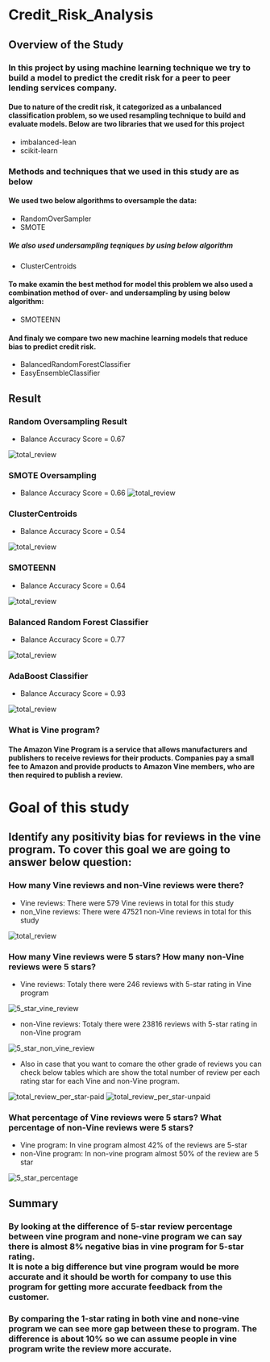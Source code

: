 # Credit_Risk_Analysis
## Overview of the Study

### In this project by using machine learning technique we try to build a model to predict the credit risk for a peer to peer lending services company.
#### Due to nature of the credit risk, it categorized as a unbalanced classification problem, so we used resampling technique to build and evaluate models. Below are two libraries that we used for this project
- imbalanced-lean
- scikit-learn

### Methods and techniques that we used in this study are as below
#### We used two below algorithms to oversample the data:
- RandomOverSampler
- SMOTE
##### We also used undersampling teqniques by using below algorithm
- ClusterCentroids
#### To make examin the best method for model this problem we also used a combination method of over- and undersampling by using below algorithm:
- SMOTEENN
#### And finaly we compare two new machine learning models that reduce bias to predict credit risk.
- BalancedRandomForestClassifier
- EasyEnsembleClassifier

## Result
### Random Oversampling Result
- Balance Accuracy Score = 0.67

![total_review](https://github.com/reza-ya57/Credit_Risk_Analysis/blob/main/Images/RandomOverSampling.png)

### SMOTE Oversampling
- Balance Accuracy Score = 0.66
![total_review](https://github.com/reza-ya57/Credit_Risk_Analysis/blob/main/Images/SMOT.png)

### ClusterCentroids
- Balance Accuracy Score = 0.54

![total_review](https://github.com/reza-ya57/Credit_Risk_Analysis/blob/main/Images/Undersampling.png)

### SMOTEENN
- Balance Accuracy Score = 0.64

![total_review](https://github.com/reza-ya57/Credit_Risk_Analysis/blob/main/Images/SMOTEENN.png)

### Balanced Random Forest Classifier
- Balance Accuracy Score = 0.77

![total_review](https://github.com/reza-ya57/Credit_Risk_Analysis/blob/main/Images/BRF.png)

### AdaBoost Classifier
- Balance Accuracy Score = 0.93

![total_review](https://github.com/reza-ya57/Credit_Risk_Analysis/blob/main/Images/AdaBoost.png)


### What is Vine program?
#### The Amazon Vine Program is a service that allows manufacturers and publishers to receive reviews for their products. Companies pay a small fee to Amazon and provide products to Amazon Vine members, who are then required to publish a review.
# Goal of this study
## Identify any positivity bias for reviews in the vine program. To cover this goal we are going to answer below question:
### How many Vine reviews and non-Vine reviews were there?
- Vine reviews: There were 579 Vine reviews in total for this study
- non_Vine reviews: There were 47521 non-Vine reviews in total for this study

![total_review](https://github.com/reza-ya57/Amazon_Vine_Analysis/blob/main/total_review_paid_unpaid.png)
### How many Vine reviews were 5 stars? How many non-Vine reviews were 5 stars?
- Vine reviews: Totaly there were 246 reviews with 5-star rating in Vine program

![5_star_vine_review](https://github.com/reza-ya57/Amazon_Vine_Analysis/blob/main/total_review_paid_5_star.png)
- non-Vine reviews: Totaly there were 23816 reviews with 5-star rating in non-Vine program

![5_star_non_vine_review](https://github.com/reza-ya57/Amazon_Vine_Analysis/blob/main/total_review_unpaid_5_star.png)
- Also in case that you want to comare the other grade of reviews you can check below tables which are show the total number of review per each rating star for each Vine and non-Vine program.

![total_review_per_star-paid](https://github.com/reza-ya57/Amazon_Vine_Analysis/blob/main/total_review_paid_per_star.png)
![total_review_per_star-unpaid](https://github.com/reza-ya57/Amazon_Vine_Analysis/blob/main/total_review_unpaid_per_star.png)
### What percentage of Vine reviews were 5 stars? What percentage of non-Vine reviews were 5 stars?
- Vine program: In vine program almost 42% of the reviews are 5-star
- non-Vine program: In non-vine program almost 50% of the review are 5 star

![5_star_percentage](https://github.com/reza-ya57/Amazon_Vine_Analysis/blob/main/5_star_percent.png)

## Summary
### By looking at the difference of 5-star review percentage between vine program and none-vine program we can say there is almost 8% negative bias in vine program for 5-star rating.<br> It is note a big difference but vine program would be more accurate and it should be worth for company to use this program for getting more accurate feedback from the customer. <br>
### By comparing the 1-star rating in both vine and none-vine program we can see more gap between these to program. The difference is about 10% so we can assume people in vine program write the review more accurate. 
